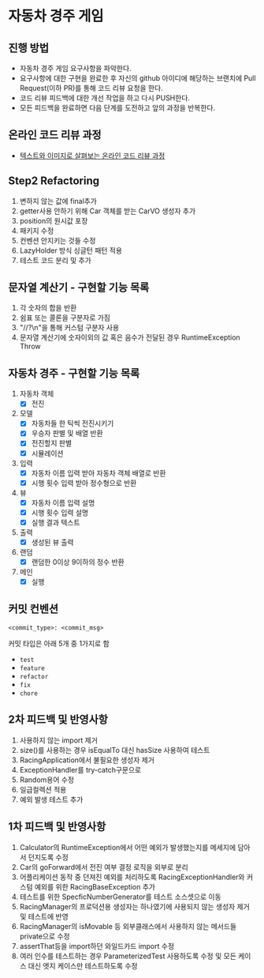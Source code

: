 # 자동차 경주 게임

## 진행 방법

* 자동차 경주 게임 요구사항을 파악한다.
* 요구사항에 대한 구현을 완료한 후 자신의 github 아이디에 해당하는 브랜치에 Pull Request(이하 PR)를 통해 코드 리뷰 요청을 한다.
* 코드 리뷰 피드백에 대한 개선 작업을 하고 다시 PUSH한다.
* 모든 피드백을 완료하면 다음 단계를 도전하고 앞의 과정을 반복한다.

## 온라인 코드 리뷰 과정

* [텍스트와 이미지로 살펴보는 온라인 코드 리뷰 과정](https://github.com/next-step/nextstep-docs/tree/master/codereview)

## Step2 Refactoring

1. 변하지 않는 값에 final추가
2. getter사용 안하기 위해 Car 객체를 받는 CarVO 생성자 추가
3. position의 원시값 포장
4. 패키지 수정
5. 컨벤션 안지키는 것들 수정
6. LazyHolder 방식 싱글턴 패턴 적용
7. 테스트 코드 분리 및 추가

## 문자열 계산기 - 구현할 기능 목록

1. 각 숫자의 합을 반환
2. 쉼표 또는 콜론을 구분자로 가짐
3. "//?\n"을 통해 커스텀 구분자 사용
4. 문자열 계산기에 숫자이외의 값 혹은 음수가 전달된 경우 RuntimeException Throw

## 자동차 경주 - 구현할 기능 목록

1. 자동차 객체
    - [X] 전진
2. 모델
    - [X] 자동차들 한 틱씩 전진시키기
    - [X] 우승자 판별 및 배열 반환
    - [X] 전진할지 판별
    - [X] 시뮬레이션
3. 입력
    - [X] 자동차 이름 입력 받아 자동차 객체 배열로 반환
    - [X] 시행 횟수 입력 받아 정수형으로 반환
4. 뷰
    - [X] 자동차 이름 입력 설명
    - [X] 시행 횟수 입력 설명
    - [X] 실행 결과 텍스트
5. 출력
    - [X] 생성된 뷰 출력
6. 랜덤
    - [X] 랜덤한 0이상 9이하의 정수 반환
7. 메인
    - [X] 실행

## 커밋 컨벤션

```agsl
<commit_type>: <commit_msg>
```

커밋 타입은 아래 5개 중 1가지로 함

- `test`
- `feature`
- `refactor`
- `fix`
- `chore`

## 2차 피드백 및 반영사항

1. 사용하지 않는 import 제거
2. size()를 사용하는 경우 isEqualTo 대신 hasSize 사용하여 테스트
3. RacingApplication에서 불필요한 생성자 제거
4. ExceptionHandler를 try-catch구문으로
5. Random용어 수정
6. 일급컬렉션 적용
7. 예외 발생 테스트 추가

## 1차 피드백 및 반영사항

1. Calculator의 RuntimeException에서 어떤 예외가 발생했는지를 메세지에 담아서 던지도록 수정
2. Car의 goForward에서 전진 여부 결정 로직을 외부로 분리
3. 어플리케이션 동작 중 던져진 예외를 처리하도록 RacingExceptionHandler와 커스텀 예외를 위한 RacingBaseException 추가
4. 테스트를 위한 SpecficNumberGenerator를 테스트 소스셋으로 이동
5. RacingManager의 프로덕션용 생성자는 하나였기에 사용되지 않는 생성자 제거 및 테스트에 반영
6. RacingManager의 isMovable 등 외부클래스에서 사용하지 않는 메서드들 private으로 수정
7. assertThat등을 import하던 와일드카드 import 수정
8. 여러 인수를 테스트하는 경우 ParameterizedTest 사용하도록 수정 및 모든 케이스 대신 엣지 케이스만 테스트하도록 수정
